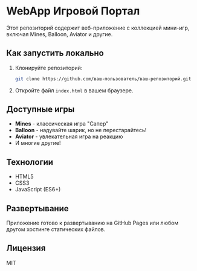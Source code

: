 # WebApp Игровой Портал

Этот репозиторий содержит веб-приложение с коллекцией мини-игр, включая Mines, Balloon, Aviator и другие.

## Как запустить локально

1. Клонируйте репозиторий:
   ```bash
   git clone https://github.com/ваш-пользователь/ваш-репозиторий.git
   ```

2. Откройте файл `index.html` в вашем браузере.

## Доступные игры

- **Mines** - классическая игра "Сапер"
- **Balloon** - надувайте шарик, но не перестарайтесь!
- **Aviator** - увлекательная игра на реакцию
- И многие другие!

## Технологии

- HTML5
- CSS3
- JavaScript (ES6+)

## Развертывание

Приложение готово к развертыванию на GitHub Pages или любом другом хостинге статических файлов.

## Лицензия

MIT